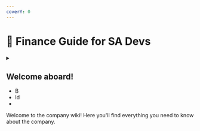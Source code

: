 ```yaml
---
coverY: 0
---
```


# 🦄 Finance Guide for SA Devs

<details>

<summary></summary>



</details>

## Welcome aboard!

* B
* Id&#x20;
*

Welcome to the company wiki! Here you'll find everything you need to know about the company.
